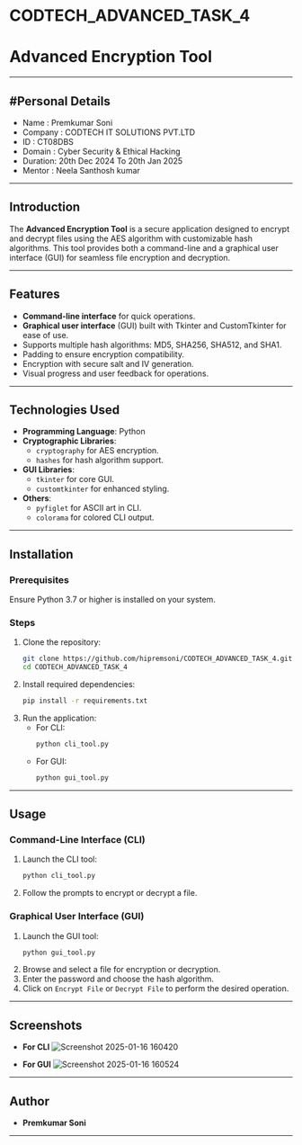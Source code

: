 # CODTECH_ADVANCED_TASK_4
# Advanced Encryption Tool
---
#Personal Details 
---
- Name : Premkumar Soni
- Company : CODTECH IT SOLUTIONS PVT.LTD
- ID : CT08DBS
- Domain : Cyber Security & Ethical Hacking
- Duration: 20th Dec 2024 To 20th Jan 2025
- Mentor : Neela Santhosh kumar
---
## Introduction
The **Advanced Encryption Tool** is a secure application designed to encrypt and decrypt files using the AES algorithm with customizable hash algorithms. This tool provides both a command-line and a graphical user interface (GUI) for seamless file encryption and decryption.

---

## Features
- **Command-line interface** for quick operations.
- **Graphical user interface** (GUI) built with Tkinter and CustomTkinter for ease of use.
- Supports multiple hash algorithms: MD5, SHA256, SHA512, and SHA1.
- Padding to ensure encryption compatibility.
- Encryption with secure salt and IV generation.
- Visual progress and user feedback for operations.

---

## Technologies Used
- **Programming Language**: Python
- **Cryptographic Libraries**:
  - `cryptography` for AES encryption.
  - `hashes` for hash algorithm support.
- **GUI Libraries**:
  - `tkinter` for core GUI.
  - `customtkinter` for enhanced styling.
- **Others**:
  - `pyfiglet` for ASCII art in CLI.
  - `colorama` for colored CLI output.

---

## Installation
### Prerequisites
Ensure Python 3.7 or higher is installed on your system.

### Steps
1. Clone the repository:
   ```bash
   git clone https://github.com/hipremsoni/CODTECH_ADVANCED_TASK_4.git
   cd CODTECH_ADVANCED_TASK_4
   ```
2. Install required dependencies:
   ```bash
   pip install -r requirements.txt
   ```
3. Run the application:
   - For CLI:
     ```bash
     python cli_tool.py
     ```
   - For GUI:
     ```bash
     python gui_tool.py
     ```

---

## Usage
### Command-Line Interface (CLI)
1. Launch the CLI tool:
   ```bash
   python cli_tool.py
   ```
2. Follow the prompts to encrypt or decrypt a file.

### Graphical User Interface (GUI)
1. Launch the GUI tool:
   ```bash
   python gui_tool.py
   ```
2. Browse and select a file for encryption or decryption.
3. Enter the password and choose the hash algorithm.
4. Click on `Encrypt File` or `Decrypt File` to perform the desired operation.

---

## Screenshots

- **For CLI**
![Screenshot 2025-01-16 160420](https://github.com/user-attachments/assets/f0be0609-1038-4b9a-8995-f3629db99115)

- **For GUI**
![Screenshot 2025-01-16 160524](https://github.com/user-attachments/assets/e1da6ec3-3ab2-4499-87ac-e5f258664a22)



---

## Author
- **Premkumar Soni**  
---

